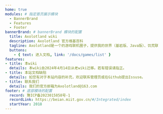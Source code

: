```yaml
---
home: true
modules: # 指定首页展示模块
  - BannerBrand
  - Features
  - Footer
bannerBrand: # bannerBrand 模块的配置
  title: Axolotland wiki
  description: Axolotland 官方维基百科
  tagline: Axolotland是一个的游戏联机圈子，提供我的世界（基岩版、Java版）、饥荒联机版、泰拉瑞亚的游戏服务器，由bestcb5843(sauce)和Nerakolo维护。我们不设置任何充值项目，只接受无偿赞助。Axolotland的名称是axolotl（美西螈）和land（领地）的合成词。
  buttons:
    - { text: 进入文档, link: '/docs/games/list' }
features:
- title: 本wiki
  details: 本wiki自2024年4月14日从老wiki迁移。若有错误请指正。
- title: 本站文档缺陷
  details: 如您有对于本站内容的补充，欢迎联系管理员或在Github提出Issuse。
- title: 联系我们
  details: 我们的官方邮箱为Axolotland@163.com
footer: # 底部模块的配置
  record: 豫ICP备2023015858号-1
  recordLink: https://beian.miit.gov.cn/#/Integrated/index
  startYear: 2018
---
```

